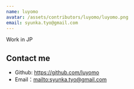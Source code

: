 ```yaml
---
name: luyomo
avatar: /assets/contributors/luyomo/luyomo.png
email: syunka.tyo@gmail.com
---
```


Work in JP

## Contact me

- Github: <https://github.com/luyomo>
- Email：<mailto:syunka.tyo@gmail.com>

